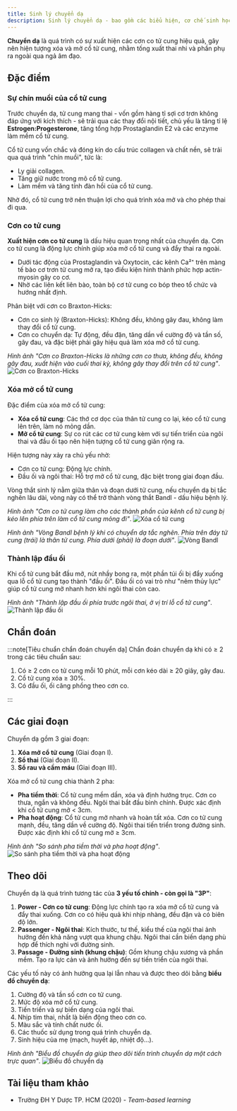 ```yaml
---
title: Sinh lý chuyển dạ
description: Sinh lý chuyển dạ - bao gồm các biểu hiện, cơ chế sinh học, chẩn đoán, các giai đoạn của chuyển dạ và theo dõi chuyển dạ lâm sàng.
---
```


**Chuyển dạ** là quá trình có sự xuất hiện các cơn co tử cung hiệu quả, gây nên hiện tượng xóa và mở cổ tử cung, nhằm tống xuất thai nhi và phần phụ ra ngoài qua ngả âm đạo.

## Đặc điểm

### Sự chín muồi của cổ tử cung

Trước chuyển dạ, tử cung mang thai - vốn gồm hàng tỉ sợi cơ trơn không đáp ứng với kích thích - sẽ trải qua các thay đổi nội tiết, chủ yếu là tăng tỉ lệ **Estrogen:Progesterone**, tăng tổng hợp Prostaglandin E2 và các enzyme làm mềm cổ tử cung.

Cổ tử cung vốn chắc và đóng kín do cấu trúc collagen và chất nền, sẽ trải qua quá trình "chín muồi", tức là:

- Ly giải collagen.
- Tăng giữ nước trong mô cổ tử cung.
- Làm mềm và tăng tính đàn hồi của cổ tử cung.

Nhờ đó, cổ tử cung trở nên thuận lợi cho quá trình xóa mở và cho phép thai đi qua.

### Cơn co tử cung

**Xuất hiện cơn co tử cung** là dấu hiệu quan trọng nhất của chuyển dạ. Cơn co tử cung là động lực chính giúp xóa mở cổ tử cung và đẩy thai ra ngoài.

- Dưới tác động của Prostaglandin và Oxytocin, các kênh Ca²⁺ trên màng tế bào cơ trơn tử cung mở ra, tạo điều kiện hình thành phức hợp actin-myosin gây co cơ.
- Nhờ các liên kết liên bào, toàn bộ cơ tử cung co bóp theo tổ chức và hướng nhất định.

Phân biệt với cơn co Braxton-Hicks:

- Cơn co sinh lý (Braxton-Hicks): Không đều, không gây đau, không làm thay đổi cổ tử cung.
- Cơn co chuyển dạ: Tự động, đều đặn, tăng dần về cường độ và tần số, gây đau, và đặc biệt phải gây hiệu quả làm xóa mở cổ tử cung.<br>

_Hình ảnh "Cơn co Braxton-Hicks là những cơn co thưa, không đều, không gây đau, xuất hiện vào cuối thai kỳ, không gây thay đổi trên cổ tử cung"_.
![Cơn co Braxton-Hicks](./_images/sinh-ly-chuyen-da/con-co-braxton-hicks.png)

### Xóa mở cổ tử cung

Đặc điểm của xóa mở cổ tử cung:

- **Xóa cổ tử cung**: Các thớ cơ dọc của thân tử cung co lại, kéo cổ tử cung lên trên, làm nó mỏng dần.
- **Mở cổ tử cung**: Sự co rút các cơ tử cung kèm với sự tiến triển của ngôi thai và đầu ối tạo nên hiện tượng cổ tử cung giãn rộng ra.

Hiện tượng này xảy ra chủ yếu nhờ:

- Cơn co tử cung: Động lực chính.
- Đầu ối và ngôi thai: Hỗ trợ mở cổ tử cung, đặc biệt trong giai đoạn đầu.

Vòng thắt sinh lý nằm giữa thân và đoạn dưới tử cung, nếu chuyển dạ bị tắc nghẽn lâu dài, vòng này có thể trở thành vòng thắt Bandl - dấu hiệu bệnh lý.

_Hình ảnh "Cơn co tử cung làm cho các thành phần của kênh cổ tử cung bị kéo lên phía trên làm cổ tử cung mỏng đi"_.
![Xóa cổ tử cung](./_images/sinh-ly-chuyen-da/xoa-co-tu-cung.png)

_Hình ảnh "Vòng Bandl bệnh lý khi có chuyển dạ tắc nghẽn. Phía trên đáy tử cung (trái) là thân tử cung. Phía dưới (phải) là đoạn dưới"_.
![Vòng Bandl](./_images/sinh-ly-chuyen-da/vong-bandl.png)

### Thành lập đầu ối

Khi cổ tử cung bắt đầu mở, nút nhầy bong ra, một phần túi ối bị đẩy xuống qua lỗ cổ tử cung tạo thành "đầu ối". Đầu ối có vai trò như "nêm thủy lực" giúp cổ tử cung mở nhanh hơn khi ngôi thai còn cao.

_Hình ảnh "Thành lập đầu ối phía trước ngôi thai, ở vị trí lỗ cổ tử cung"_.
![Thành lập đầu ối](./_images/sinh-ly-chuyen-da/thanh-lap-dau-oi.png)

## Chẩn đoán

:::note[Tiêu chuẩn chẩn đoán chuyển dạ]
Chẩn đoán chuyển dạ khi có ≥ 2 trong các tiêu chuẩn sau:

1. Có ≥ 2 cơn co tử cung mỗi 10 phút, mỗi cơn kéo dài ≥ 20 giây, gây đau.
2. Cổ tử cung xóa ≥ 30%.
3. Có đầu ối, ối căng phồng theo cơn co.

:::

## Các giai đoạn

Chuyển dạ gồm 3 giai đoạn:

1. **Xóa mở cổ tử cung** (Giai đoạn I).
2. **Sổ thai** (Giai đoạn II).
3. **Sổ rau và cầm máu** (Giai đoạn III).

Xóa mở cổ tử cung chia thành 2 pha:

- **Pha tiềm thời**: Cổ tử cung mềm dần, xóa và định hướng trục. Cơn co thưa, ngắn và không đều. Ngôi thai bắt đầu bình chỉnh. Được xác định khi cổ tử cung mở < 3cm.
- **Pha hoạt động**: Cổ tử cung mở nhanh và hoàn tất xóa. Cơn co tử cung mạnh, đều, tăng dần về cường độ. Ngôi thai tiến triển trong đường sinh. Được xác định khi cổ tử cung mở ≥ 3cm.

_Hình ảnh "So sánh pha tiềm thời và pha hoạt động"_.
![So sánh pha tiềm thời và pha hoạt động](./_images/sinh-ly-chuyen-da/so-sanh-pha-tiem-thoi-va-pha-hoat-dong.png)

## Theo dõi

Chuyển dạ là quá trình tương tác của **3 yếu tố chính - còn gọi là "3P"**:

1. **Power - Cơn co tử cung**: Động lực chính tạo ra xóa mở cổ tử cung và đẩy thai xuống. Cơn co có hiệu quả khi nhịp nhàng, đều đặn và có biên độ lớn.
2. **Passenger - Ngôi thai**: Kích thước, tư thế, kiểu thế của ngôi thai ảnh hưởng đến khả năng vượt qua khung chậu. Ngôi thai cần biến dạng phù hợp để thích nghi với đường sinh.
3. **Passage - Đường sinh (khung chậu)**: Gồm khung chậu xương và phần mềm. Tạo ra lực cản và ảnh hưởng đến sự tiến triển của ngôi thai.

Các yếu tố này có ảnh hưởng qua lại lẫn nhau và được theo dõi bằng **biểu đồ chuyển dạ**:

1. Cường độ và tần số cơn co tử cung.
2. Mức độ xóa mở cổ tử cung.
3. Tiến triển và sự biến dạng của ngôi thai.
4. Nhịp tim thai, nhất là biến động theo cơn co.
5. Màu sắc và tính chất nước ối.
6. Các thuốc sử dụng trong quá trình chuyển dạ.
7. Sinh hiệu của mẹ (mạch, huyết áp, nhiệt độ...).

_Hình ảnh "Biểu đồ chuyển dạ giúp theo dõi tiến trình chuyển dạ một cách trực quan"_.
![Biểu đồ chuyển dạ](./_images/sinh-ly-chuyen-da/bieu-do-chuyen-da.jpeg)

## Tài liệu tham khảo

- Trường ĐH Y Dược TP. HCM (2020) - _Team-based learning_
